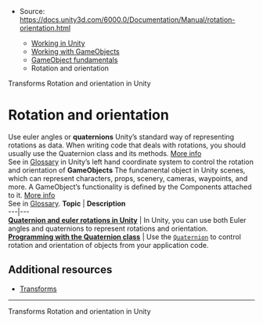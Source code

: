 * Source: https://docs.unity3d.com/6000.0/Documentation/Manual/rotation-orientation.html

  * [Working in Unity](https://docs.unity3d.com/6000.0/Documentation/Manual/working-in-unity.html)
  * [Working with GameObjects](https://docs.unity3d.com/6000.0/Documentation/Manual/working-with-gameobjects.html)
  * [GameObject fundamentals](https://docs.unity3d.com/6000.0/Documentation/Manual/gameobject-fundamentals.html)
  * Rotation and orientation


[](https://docs.unity3d.com/6000.0/Documentation/Manual/class-Transform.html)
Transforms
[](https://docs.unity3d.com/6000.0/Documentation/Manual/QuaternionAndEulerRotationsInUnity.html)
Rotation and orientation in Unity
# Rotation and orientation
Use euler angles or **quaternions** Unity’s standard way of representing rotations as data. When writing code that deals with rotations, you should usually use the Quaternion class and its methods. [More info](https://docs.unity3d.com/6000.0/Documentation/Manual/QuaternionAndEulerRotationsInUnity.html)  
See in [Glossary](https://docs.unity3d.com/6000.0/Documentation/Manual/Glossary.html#Quaternion) in Unity’s left hand coordinate system to control the rotation and orientation of **GameObjects** The fundamental object in Unity scenes, which can represent characters, props, scenery, cameras, waypoints, and more. A GameObject’s functionality is defined by the Components attached to it. [More info](https://docs.unity3d.com/6000.0/Documentation/Manual/class-GameObject.html)  
See in [Glossary](https://docs.unity3d.com/6000.0/Documentation/Manual/Glossary.html#GameObject).
**Topic** | **Description**  
---|---  
**[Quaternion and euler rotations in Unity](https://docs.unity3d.com/6000.0/Documentation/Manual/QuaternionAndEulerRotationsInUnity.html)** | In Unity, you can use both Euler angles and quaternions to represent rotations and orientation.  
**[Programming with the Quaternion class](https://docs.unity3d.com/6000.0/Documentation/Manual/class-Quaternion.html)** | Use the [`Quaternion`](https://docs.unity3d.com/6000.0/Documentation/ScriptReference/Quaternion.html) to control rotation and orientation of objects from your application code.  
## Additional resources
  * [Transforms](https://docs.unity3d.com/6000.0/Documentation/Manual/class-Transform.html)


* * *
[](https://docs.unity3d.com/6000.0/Documentation/Manual/class-Transform.html)
Transforms
[](https://docs.unity3d.com/6000.0/Documentation/Manual/QuaternionAndEulerRotationsInUnity.html)
Rotation and orientation in Unity
